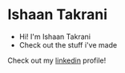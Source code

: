# Ishaan Takrani

- Hi! I'm Ishaan Takrani
- Check out the stuff i've made

Check out my [linkedin](https://www.linkedin.com/in/ishaan-takrani/) profile!

